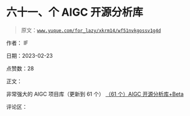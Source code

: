 # 六十一、个 AIGC 开源分析库

> 原文：[`www.yuque.com/for_lazy/xkrm14/wf51nvkgossv1g4d`](https://www.yuque.com/for_lazy/xkrm14/wf51nvkgossv1g4d)

作者： IF

日期：2023-02-23

点赞数：28

正文：

非常强大的 AIGC 项目库（更新到 61 个） [（61 个）AIGC 开源分析库+Beta](https://docs.qq.com/sheet/DRE5jalZKeVZzQlFj?tab=BB08J2)

评论区：

